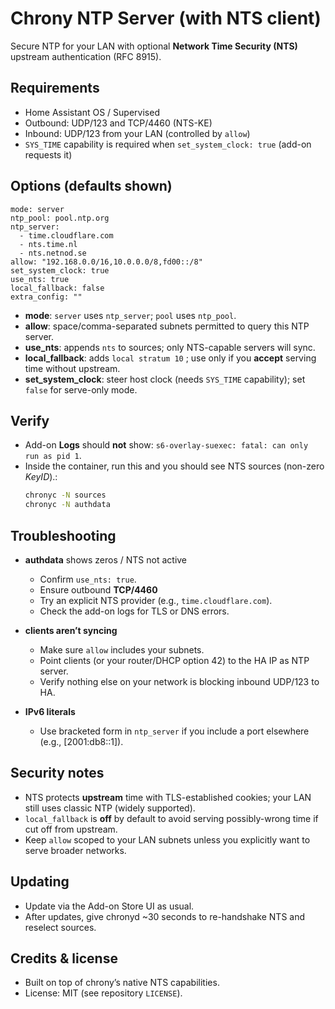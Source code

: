 # Chrony NTP Server (with NTS client)
Secure NTP for your LAN with optional **Network Time Security (NTS)** upstream authentication (RFC 8915).


## Requirements
- Home Assistant OS / Supervised
- Outbound: UDP/123 and TCP/4460 (NTS-KE)
- Inbound: UDP/123 from your LAN (controlled by `allow`)
- `SYS_TIME` capability is required when `set_system_clock: true` (add-on requests it)


## Options (defaults shown)
```
mode: server
ntp_pool: pool.ntp.org
ntp_server:
  - time.cloudflare.com
  - nts.time.nl
  - nts.netnod.se
allow: "192.168.0.0/16,10.0.0.0/8,fd00::/8"
set_system_clock: true
use_nts: true
local_fallback: false
extra_config: ""
```

- **mode**: `server` uses `ntp_server`; `pool` uses `ntp_pool`.
- **allow**: space/comma-separated subnets permitted to query this NTP server.
- **use_nts**: appends `nts` to sources; only NTS-capable servers will sync.
- **local_fallback**: adds `local stratum 10` ; use only if you **accept** serving time without upstream.
- **set_system_clock**: steer host clock (needs `SYS_TIME` capability); set `false` for serve-only mode.


## Verify
- Add-on **Logs** should **not** show: `s6-overlay-suexec: fatal: can only run as pid 1`.
- Inside the container, run this and you should see NTS sources (non-zero *KeyID*).:
  ```bash
  chronyc -N sources
  chronyc -N authdata
  ```

## Troubleshooting

- **authdata** shows zeros / NTS not active
  - Confirm `use_nts: true`.
  - Ensure outbound **TCP/4460**
  - Try an explicit NTS provider (e.g., `time.cloudflare.com`).
  - Check the add-on logs for TLS or DNS errors.

- **clients aren’t syncing**
  - Make sure `allow` includes your subnets.
  - Point clients (or your router/DHCP option 42) to the HA IP as NTP server.
  - Verify nothing else on your network is blocking inbound UDP/123 to HA.

- **IPv6 literals**
  - Use bracketed form in `ntp_server` if you include a port elsewhere (e.g., [2001:db8::1]).

## Security notes
- NTS protects **upstream** time with TLS-established cookies; your LAN still uses classic NTP (widely supported). 
- `local_fallback` is **off** by default to avoid serving possibly-wrong time if cut off from upstream.
- Keep `allow` scoped to your LAN subnets unless you explicitly want to serve broader networks.

## Updating
- Update via the Add-on Store UI as usual.
- After updates, give chronyd ~30 seconds to re-handshake NTS and reselect sources.

## Credits & license
- Built on top of chrony’s native NTS capabilities.
- License: MIT (see repository `LICENSE`).
